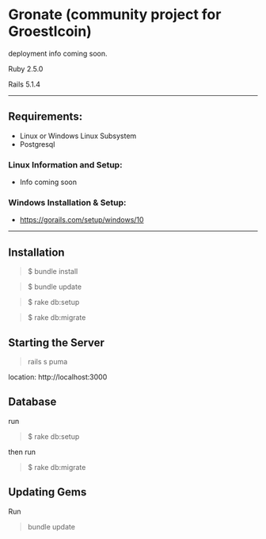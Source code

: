 # Gronate (community project for Groestlcoin)

deployment info coming soon.


Ruby 2.5.0

Rails 5.1.4


***


## Requirements:
* Linux or Windows Linux Subsystem
* Postgresql

### Linux Information and Setup:
* Info coming soon

### Windows Installation & Setup:
* https://gorails.com/setup/windows/10

***

## Installation

> $ bundle install

> $ bundle update

> $ rake db:setup 

> $ rake db:migrate

## Starting the Server

> rails s puma

location: http://localhost:3000

## Database

run

> $ rake db:setup 

then run

> $ rake db:migrate

## Updating Gems

Run

> bundle update
